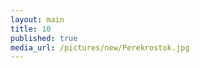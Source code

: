 ```yaml
--- 
layout: main 
title: 10 
published: true 
media_url: /pictures/new/Perekrostok.jpg 
--- 
```

